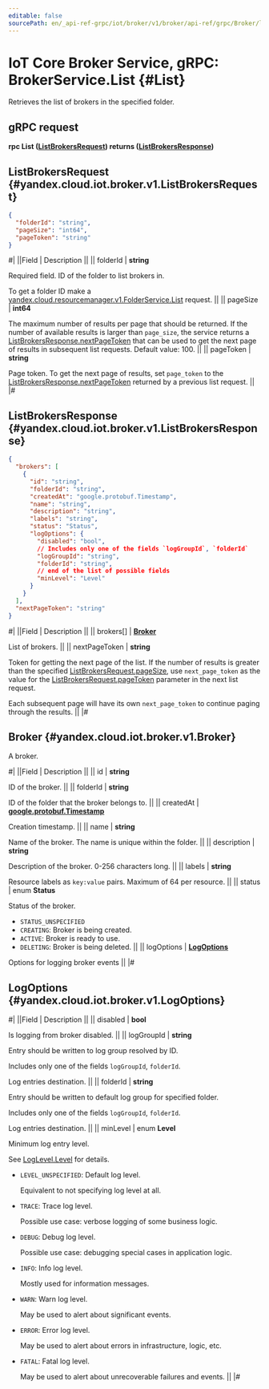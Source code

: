 ```yaml
---
editable: false
sourcePath: en/_api-ref-grpc/iot/broker/v1/broker/api-ref/grpc/Broker/list.md
---
```


# IoT Core Broker Service, gRPC: BrokerService.List {#List}

Retrieves the list of brokers in the specified folder.

## gRPC request

**rpc List ([ListBrokersRequest](#yandex.cloud.iot.broker.v1.ListBrokersRequest)) returns ([ListBrokersResponse](#yandex.cloud.iot.broker.v1.ListBrokersResponse))**

## ListBrokersRequest {#yandex.cloud.iot.broker.v1.ListBrokersRequest}

```json
{
  "folderId": "string",
  "pageSize": "int64",
  "pageToken": "string"
}
```

#|
||Field | Description ||
|| folderId | **string**

Required field. ID of the folder to list brokers in.

To get a folder ID make a [yandex.cloud.resourcemanager.v1.FolderService.List](/docs/resource-manager/api-ref/grpc/Folder/list#List) request. ||
|| pageSize | **int64**

The maximum number of results per page that should be returned. If the number of available
results is larger than `page_size`, the service returns a [ListBrokersResponse.nextPageToken](#yandex.cloud.iot.broker.v1.ListBrokersResponse)
that can be used to get the next page of results in subsequent list requests.
Default value: 100. ||
|| pageToken | **string**

Page token. To get the next page of results, set `page_token` to the
[ListBrokersResponse.nextPageToken](#yandex.cloud.iot.broker.v1.ListBrokersResponse) returned by a previous list request. ||
|#

## ListBrokersResponse {#yandex.cloud.iot.broker.v1.ListBrokersResponse}

```json
{
  "brokers": [
    {
      "id": "string",
      "folderId": "string",
      "createdAt": "google.protobuf.Timestamp",
      "name": "string",
      "description": "string",
      "labels": "string",
      "status": "Status",
      "logOptions": {
        "disabled": "bool",
        // Includes only one of the fields `logGroupId`, `folderId`
        "logGroupId": "string",
        "folderId": "string",
        // end of the list of possible fields
        "minLevel": "Level"
      }
    }
  ],
  "nextPageToken": "string"
}
```

#|
||Field | Description ||
|| brokers[] | **[Broker](#yandex.cloud.iot.broker.v1.Broker)**

List of brokers. ||
|| nextPageToken | **string**

Token for getting the next page of the list. If the number of results is greater than
the specified [ListBrokersRequest.pageSize](#yandex.cloud.iot.broker.v1.ListBrokersRequest), use `next_page_token` as the value
for the [ListBrokersRequest.pageToken](#yandex.cloud.iot.broker.v1.ListBrokersRequest) parameter in the next list request.

Each subsequent page will have its own `next_page_token` to continue paging through the results. ||
|#

## Broker {#yandex.cloud.iot.broker.v1.Broker}

A broker.

#|
||Field | Description ||
|| id | **string**

ID of the broker. ||
|| folderId | **string**

ID of the folder that the broker belongs to. ||
|| createdAt | **[google.protobuf.Timestamp](https://developers.google.com/protocol-buffers/docs/reference/google.protobuf#timestamp)**

Creation timestamp. ||
|| name | **string**

Name of the broker. The name is unique within the folder. ||
|| description | **string**

Description of the broker. 0-256 characters long. ||
|| labels | **string**

Resource labels as `key:value` pairs. Maximum of 64 per resource. ||
|| status | enum **Status**

Status of the broker.

- `STATUS_UNSPECIFIED`
- `CREATING`: Broker is being created.
- `ACTIVE`: Broker is ready to use.
- `DELETING`: Broker is being deleted. ||
|| logOptions | **[LogOptions](#yandex.cloud.iot.broker.v1.LogOptions)**

Options for logging broker events ||
|#

## LogOptions {#yandex.cloud.iot.broker.v1.LogOptions}

#|
||Field | Description ||
|| disabled | **bool**

Is logging from broker disabled. ||
|| logGroupId | **string**

Entry should be written to log group resolved by ID.

Includes only one of the fields `logGroupId`, `folderId`.

Log entries destination. ||
|| folderId | **string**

Entry should be written to default log group for specified folder.

Includes only one of the fields `logGroupId`, `folderId`.

Log entries destination. ||
|| minLevel | enum **Level**

Minimum log entry level.

See [LogLevel.Level](/docs/logging/api-ref/grpc/Export/run#yandex.cloud.logging.v1.LogLevel.Level) for details.

- `LEVEL_UNSPECIFIED`: Default log level.

  Equivalent to not specifying log level at all.
- `TRACE`: Trace log level.

  Possible use case: verbose logging of some business logic.
- `DEBUG`: Debug log level.

  Possible use case: debugging special cases in application logic.
- `INFO`: Info log level.

  Mostly used for information messages.
- `WARN`: Warn log level.

  May be used to alert about significant events.
- `ERROR`: Error log level.

  May be used to alert about errors in infrastructure, logic, etc.
- `FATAL`: Fatal log level.

  May be used to alert about unrecoverable failures and events. ||
|#